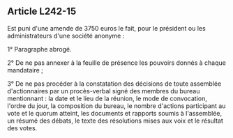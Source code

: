 Article L242-15
----
Est puni d'une amende de 3750 euros le fait, pour le président ou les
administrateurs d'une société anonyme :

1° Paragraphe abrogé.

2° De ne pas annexer à la feuille de présence les pouvoirs donnés à chaque
mandataire ;

3° De ne pas procéder à la constatation des décisions de toute assemblée
d'actionnaires par un procès-verbal signé des membres du bureau mentionnant : la
date et le lieu de la réunion, le mode de convocation, l'ordre du jour, la
composition du bureau, le nombre d'actions participant au vote et le quorum
atteint, les documents et rapports soumis à l'assemblée, un résumé des débats,
le texte des résolutions mises aux voix et le résultat des votes.
